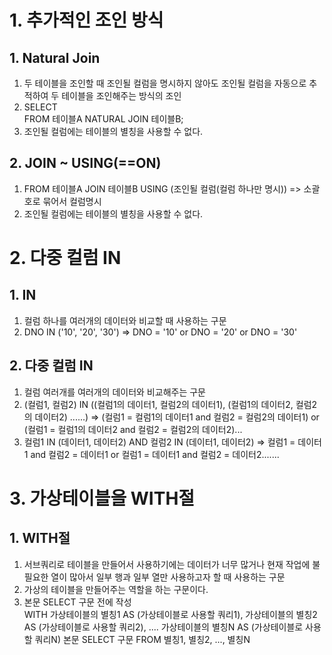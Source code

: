 # 1. 추가적인 조인 방식
## 1. Natural Join
1. 두 테이블을 조인할 때 조인될 컬럼을 명시하지 않아도 조인될 컬럼을 자동으로 추적하여 두 테이블을 조인해주는 방식의 조인
2. SELECT  
      FROM 테이블A
      NATURAL JOIN 테이블B;
3. 조인될 컬럼에는 테이블의 별칭을 사용할 수 없다.

## 2. JOIN ~ USING(==ON)
1. FROM 테이블A
      JOIN 테이블B
      USING (조인될 컬럼(컬럼 하나만 명시)) => 소괄호로 묶어서 컬럼명시
2. 조인될 컬럼에는 테이블의 별칭을 사용할 수 없다.

# 2. 다중 컬럼 IN
## 1. IN
1. 컬럼 하나를 여러개의 데이터와 비교할 때 사용하는 구문
2. DNO IN ('10', '20', '30') => DNO = '10' or DNO = '20' or DNO = '30'

## 2. 다중 컬럼 IN
1. 컬럼 여러개를 여러개의 데이터와 비교해주는 구문
2. (컬럼1, 컬럼2) IN ((컬럼1의 데이터1, 컬럼2의 데이터1), (컬럼1의 데이터2, 컬럼2의 데이터2) ......) => (컬럼1 = 컬럼1의 데이터1 and 컬럼2 = 컬럼2의 데이터1) or (컬럼1 = 컬럼1의 데이터2 and 컬럼2 = 컬럼2의 데이터2)...
3. 컬럼1 IN (데이터1, 데이터2) AND 컬럼2 IN (데이터1, 데이터2) => 컬럼1 = 데이터1 and 컬럼2 = 데이터1 or 컬럼1 = 데이터1 and 컬럼2 = 데이터2.......

# 3. 가상테이블을 WITH절
## 1. WITH절
1. 서브쿼리로 테이블을 만들어서 사용하기에는 데이터가 너무 많거나 현재 작업에 불필요한 열이 많아서 일부 행과 일부 열만 사용하고자 할 때 사용하는 구문
2. 가상의 테이블을 만들어주는 역할을 하는 구문이다.
3. 본문 SELECT 구문 전에 작성  
   WITH
      가상테이블의 별칭1 AS (가상테이블로 사용할 쿼리1),
      가상테이블의 별칭2 AS (가상테이블로 사용할 쿼리2),
      ....
      가상테이블의 별칭N AS (가상테이블로 사용할 쿼리N)
   본문 SELECT 구문
      FROM 별칭1, 별칭2, ..., 별칭N